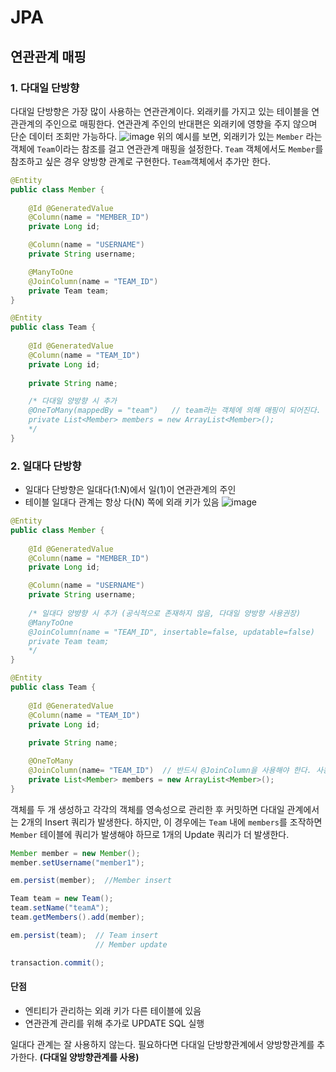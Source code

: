 # JPA

## 연관관계 매핑
### 1. 다대일 단방향

다대일 단방향은 가장 많이 사용하는 연관관계이다. 외래키를 가지고 있는 테이블을 연관관계의 주인으로 매핑한다. 연관관계 주인의 반대편은 외래키에 영향을 주지 않으며 단순 데이터 조회만 가능하다.
![image](https://user-images.githubusercontent.com/22049906/196313223-cf6fcb4b-bfd7-4405-b8f5-a230c1a85878.png)
위의 예시를 보면, 외래키가 있는 ```Member``` 라는 객체에 ```Team```이라는 참조를 걸고 연관관계 매핑을 설정한다.
```Team``` 객체에서도 ```Member```를 참조하고 싶은 경우 양방향 관계로 구현한다. ```Team```객체에서 추가만 한다.

```java
@Entity
public class Member {
    
    @Id @GeneratedValue
    @Column(name = "MEMBER_ID")
    private Long id;

    @Column(name = "USERNAME")
    private String username;

    @ManyToOne
    @JoinColumn(name = "TEAM_ID")
    private Team team;
}
```
```java
@Entity
public class Team {
    
    @Id @GeneratedValue
    @Column(name = "TEAM_ID")
    private Long id;
  
    private String name;

    /* 다대일 양방향 시 추가
    @OneToMany(mappedBy = "team")	// team라는 객체에 의해 매핑이 되어진다. 매핑되는 컬럼 작성(읽기만 가능)
    private List<Member> members = new ArrayList<Member>();
    */
}
```

### 2. 일대다 단방향
- 일대다 단방향은 일대다(1:N)에서 일(1)이 연관관계의 주인
- 테이블 일대다 관계는 항상 다(N) 쪽에 외래 키가 있음
![image](https://user-images.githubusercontent.com/22049906/196318466-903ae10d-0ced-4ac8-833d-867797e33e32.png)

```java
@Entity
public class Member {
    
    @Id @GeneratedValue
    @Column(name = "MEMBER_ID")
    private Long id;

    @Column(name = "USERNAME")
    private String username;
    
    /* 일대다 양뱡향 시 추가 (공식적으로 존재하지 않음, 다대일 양방향 사용권장)
    @ManyToOne
    @JoinColumn(name = "TEAM_ID", insertable=false, updatable=false)
    private Team team;
    */
}
```
```java
@Entity
public class Team {
    
    @Id @GeneratedValue
    @Column(name = "TEAM_ID")
    private Long id;
  
    private String name;

    @OneToMany
    @JoinColumn(name= "TEAM_ID")  // 반드시 @JoinColumn을 사용해야 한다. 사용하지 않으면 default로 @JoinTable로 동작하여 중간 테이블이 하나 더 생성된다.
    private List<Member> members = new ArrayList<Member>();
}
```
객체를 두 개 생성하고 각각의 객체를 영속성으로 관리한 후 커밋하면 다대일 관계에서는 2개의 Insert 쿼리가 발생한다. 하지만, 이 경우에는 ```Team``` 내에 ```members```를 조작하면 ```Member``` 테이블에 쿼리가 발생해야 하므로 1개의 Update 쿼리가 더 발생한다.
```java
Member member = new Member();
member.setUsername("member1");

em.persist(member);  //Member insert

Team team = new Team();
team.setName("teamA");
team.getMembers().add(member);

em.persist(team);  // Team insert
                   // Member update

transaction.commit();
```
#### 단점
- 엔티티가 관리하는 외래 키가 다른 테이블에 있음
- 연관관계 관리를 위해 추가로 UPDATE SQL 실행   

일대다 관계는 잘 사용하지 않는다. 필요하다면 다대일 단방향관계에서 양방향관계를 추가한다. __(다대일 양방향관계를 사용)__

